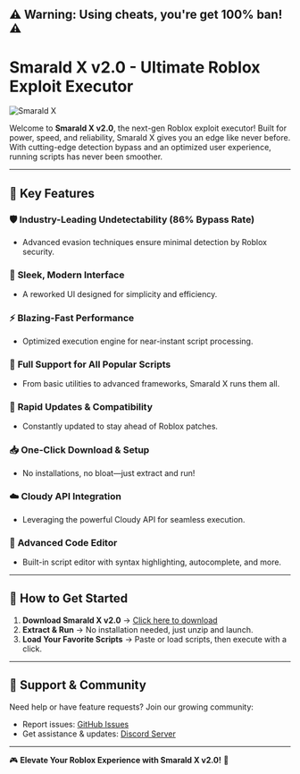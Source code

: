 ## ⚠️ **Warning: Using cheats, you're get 100% ban!** ⚠️
# Smarald X v2.0 - Ultimate Roblox Exploit Executor

![Smarald X](https://github.com/user-attachments/assets/eee0748c-5e05-4c6a-9643-0c1937f55036)

Welcome to **Smarald X v2.0**, the next-gen Roblox exploit executor! Built for power, speed, and reliability, Smarald X gives you an edge like never before. With cutting-edge detection bypass and an optimized user experience, running scripts has never been smoother.

---

## 🌟 **Key Features**

### 🛡 **Industry-Leading Undetectability (86% Bypass Rate)**
- Advanced evasion techniques ensure minimal detection by Roblox security.

### 🎨 **Sleek, Modern Interface**
- A reworked UI designed for simplicity and efficiency.

### ⚡ **Blazing-Fast Performance**
- Optimized execution engine for near-instant script processing.

### 📜 **Full Support for All Popular Scripts**
- From basic utilities to advanced frameworks, Smarald X runs them all.

### 🔄 **Rapid Updates & Compatibility**
- Constantly updated to stay ahead of Roblox patches.

### 📥 **One-Click Download & Setup**
- No installations, no bloat—just extract and run!

### ☁️ **Cloudy API Integration**
- Leveraging the powerful Cloudy API for seamless execution.

### 📝 **Advanced Code Editor**
- Built-in script editor with syntax highlighting, autocomplete, and more.

---

## 🚀 **How to Get Started**

1. **Download Smarald X v2.0** → [Click here to download](https://github.com/FoarteBine/SmaraldX/releases)
2. **Extract & Run** → No installation needed, just unzip and launch.
3. **Load Your Favorite Scripts** → Paste or load scripts, then execute with a click.

---

## 🔧 **Support & Community**

Need help or have feature requests? Join our growing community:
- Report issues: [GitHub Issues](https://github.com/FoarteBine/SmaraldX/issues)
- Get assistance & updates: [Discord Server](https://discord.gg/your-server)

---

🎮 **Elevate Your Roblox Experience with Smarald X v2.0!** 🚀

